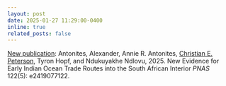 ```yaml
---
layout: post
date: 2025-01-27 11:29:00-0400
inline: true
related_posts: false
---
```


<u>New publication</u>: Antonites, Alexander, Annie R. Antonites, <u>Christian E. Peterson</u>, Tyron Hopf, and Ndukuyakhe Ndlovu, 2025. New Evidence for Early Indian Ocean Trade Routes into the South African Interior <i>PNAS</i> 122(5): e2419077122.

